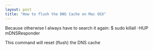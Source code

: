 ```yaml
---
layout: post
title: "How to flush the DNS Cache on Mac OSX"
---
```


Because otherwise I always have to search it again:
   $ sudo killall -HUP mDNSResponder

This command will reset (flush) the DNS cache
